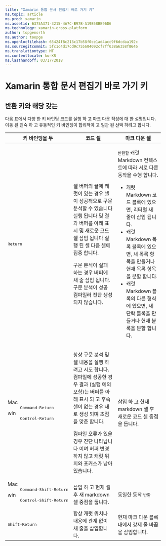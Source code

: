 ```yaml
---
title: "Xamarin 통합 문서 편집기 바로 가기 키"
ms.topic: article
ms.prod: xamarin
ms.assetid: 6375A371-3215-4A7C-B97B-A19E58BE96D6
ms.technology: xamarin-cross-platform
author: topgenorth
ms.author: toopge
ms.openlocfilehash: 65424f8c213c17b58f0ce1ad4acc9f6dcdaa192c
ms.sourcegitcommit: 5fc1c4d17cd9c755604092cf7ff038a6358f8646
ms.translationtype: MT
ms.contentlocale: ko-KR
ms.lasthandoff: 03/17/2018
---
```

# <a name="xamarin-workbooks-editor-keyboard-shortcuts"></a>Xamarin 통합 문서 편집기 바로 가기 키

## <a name="the-return-key-and-its-nuances"></a>반환 키와 해당 갖는

다음 표에서 다양 한 키 바인딩 코드를 실행 하 고 마크 다운 작성에 대 한 설명입니다. 이동 된 친숙 하 고 유동적인 키 바인딩이 합리적이 고 일관 된 선택 하려고 합니다.

|키 바인딩을 두|코드 셀|마크 다운 셀|
|--- |--- |--- |
|<kbd>Return</kbd>|<p>셀 버퍼의 끝에 캐럿이 있는 경우 셀이 성공적으로 구문 분석할 수 있습니다 실행 됩니다 및 결과 버퍼를 아래 표시 및 새로운 코드 셀 삽입 됩니다 실행 된 셀 다음 셀에 집중 합니다.</p><p>구문 분석이 실패 하는 경우 버퍼에 새 줄 삽입 됩니다. 구문 분석이 성공 컴파일러 진단 생성 되지 않습니다.</p>|<p><kbd>반환할</kbd> 캐럿 Markdown 컨텍스트에 따라 서로 다른 동작을 수행 합니다.</p><ul><li>캐럿 Markdown 코드 블록에 있으면, 리터럴 새 줄이 삽입 됩니다.</li><li>캐럿 Markdown 목록 블록에 있으면, 새 목록 항목을 만들거나 현재 목록 항목을 분할 합니다.</li><li>캐럿 Markdown 블록의 다른 형식에 있으면, 새 단락 블록을 만들거나 현재 블록을 분할 합니다.</li></ul>|
|<dl><dt>Mac</dt><dd><kbd>Command‑Return</kbd></dd><dt>win</dt><dd><kbd>Control‑Return</kbd></dd></dl>|<p>항상 구문 분석 및 셀 내용을 실행 하려고 시도 합니다. 컴파일에 성공한 경우 결과 (실행 예외 포함)는 버퍼를 아래 표시 되 고 후속 셀이 없는 경우 새로 생성 되며 초점을 맞춘 합니다.</p><p>컴파일 오류가 있을 경우 진단 나타납니다 이며 버퍼 변경 하지 않고 캐럿 위치와 포커스가 남아 있습니다.</p>|삽입 하 고 현재 markdown 셀 후 새로운 코드 셀 중점을 둡니다.|
|<dl><dt>Mac</dt><dd><kbd>Command‑Shift‑Return</kbd><dd><dt>win</dt><dd><kbd>Control‑Shift‑Return</kbd></dd></dl>|삽입 하 고 현재 셀 후 새 markdown 셀 중점을 둡니다.|동일한 동작 <kbd>반환</kbd>|
|<kbd>Shift‑Return</kbd>|항상 캐럿 위치나 내용에 관계 없이 새 줄을 삽입합니다.|현재 마크 다운 블록 내에서 강제 줄 바꿈을 삽입합니다.|

